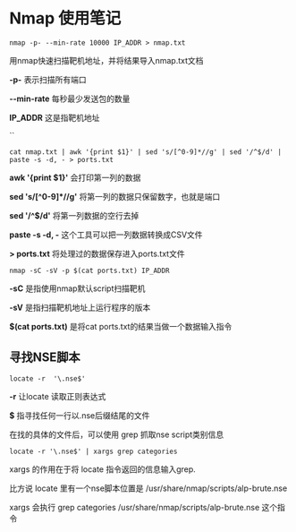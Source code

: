 # Nmap 使用笔记

`nmap -p- --min-rate 10000 IP_ADDR > nmap.txt`

用nmap快速扫描靶机地址，并将结果导入nmap.txt文档

**-p-** 表示扫描所有端口

**--min-rate** 每秒最少发送包的数量

**IP\_ADDR** 这是指靶机地址

``

`cat nmap.txt | awk '{print $1}' | sed 's/[^0-9]*//g' | sed '/^$/d' | paste -s -d, - > ports.txt`

**awk '{print $1}'** 会打印第一列的数据

**sed 's/\[^0-9]\*//g'** 将第一列的数据只保留数字，也就是端口

**sed '/^$/d'** 将第一列数据的空行去掉

**paste -s -d, -** 这个工具可以把一列数据转换成CSV文件

&#x20;**> ports.txt** 将处理过的数据保存进入ports.txt文件



`nmap -sC -sV -p $(cat ports.txt) IP_ADDR`

**-sC** 是指使用nmap默认script扫描靶机

**-sV** 是指扫描靶机地址上运行程序的版本

**$(cat ports.txt)** 是将cat ports.txt的结果当做一个数据输入指令

## 寻找NSE脚本

`locate -r  '\.nse$'`

**-r** 让locate 读取正则表达式

**$** 指寻找任何一行以.nse后缀结尾的文件



在找的具体的文件后，可以使用 grep 抓取nse script类别信息

`locate -r '\.nse$' | xargs grep categories`

xargs 的作用在于将 locate 指令返回的信息输入grep.

比方说 locate 里有一个nse脚本位置是 /usr/share/nmap/scripts/alp-brute.nse

xargs 会执行 grep categories /usr/share/nmap/scripts/alp-brute.nse 这个指令
